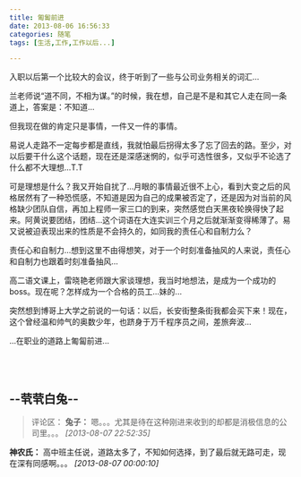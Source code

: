 ```yaml
---
title: 匍匐前进
date: 2013-08-06 16:56:33
categories: 随笔
tags: [生活,工作,工作以后...]

---
```

入职以后第一个比较大的会议，终于听到了一些与公司业务相关的词汇...

兰老师说“道不同，不相为谋。”的时候，我在想，自己是不是和其它人走在同一条道上，答案是：不知道...

但我现在做的肯定只是事情，一件又一件的事情。

易说人走路不一定每步都是直线，我就怕最后拐得太多了忘了回去的路。至少，对以后要干什么这个话题，现在还是深感迷惘的，似乎可选性很多，又似乎不论选了什么都不大理想...T.T

可是理想是什么？我又开始自扰了...月眼的事情最近很不上心，看到大变之后的风格居然有了一种恐慌感，不知道是因为自己的成果被否定了，还是因为对当前的风格缺少团队自信，再加上程师一家三口的到来，突然感觉白天黑夜轮换得快了起来。阿黄说要团结，团结...这个词语在大连实训三个月之后就渐渐变得稀薄了。易又说被迫表现出来的性质是不会持久的，如同我的责任心和自制力么？

责任心和自制力...想到这里不由得想笑，对于一个时刻准备抽风的人来说，责任心和自制力也跟着时刻准备抽风...

高二语文课上，雷晓艳老师跟大家谈理想，我当时地想法，是成为一个成功的boss。现在呢？怎样成为一个合格的员工...妹的...

突然想到博哥上大学之前说的一句话：以后，长安街整条街我都会买下来！现在，这个曾经温和帅气的奥数少年，也跻身于万千程序员之间，差旅奔波...

...在职业的道路上匍匐前进...

<br /><br />

--茕茕白兔--
---
>评论区：
>**兔子：** 嗯。。。尤其是待在这种刚进来收到的却都是消极信息的公司里。。。  *[2013-08-07 22:52:35]*
>
**神农氏：** 高中班主任说，道路太多了，不知如何选择，到了最后就无路可走，现在深有同感啊。。。  *[2013-08-07 00:00:10]*
>
